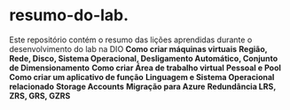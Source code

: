 # resumo-do-lab.
Este repositório contém o resumo das lições aprendidas durante o desenvolvimento do lab na DIO
**Como criar máquinas virtuais**
**Região, Rede, Disco, Sistema Operacional, Desligamento Automático, Conjunto de Dimensionamento**
**Como criar Área de trabalho virtual**
**Pessoal e Pool**
**Como criar um aplicativo de função**
**Linguagem e Sistema Operacional relacionado**
**Storage Accounts**
**Migração para Azure**
**Redundância LRS, ZRS, GRS, GZRS**

